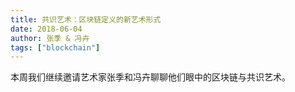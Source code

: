 ```yaml
---
title: 共识艺术：区块链定义的新艺术形式
date: 2018-06-04
author: 张季 & 冯卉
tags: ["blockchain"]
---
```

本周我们继续邀请艺术家张季和冯卉聊聊他们眼中的区块链与共识艺术。